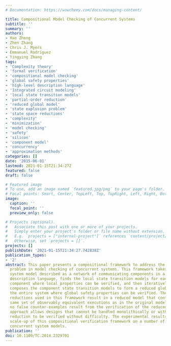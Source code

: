 ```yaml
---
# Documentation: https://wowchemy.com/docs/managing-content/

title: Compositional Model Checking of Concurrent Systems
subtitle: ''
summary: ''
authors:
- Hao Zheng
- Zhen Zhang
- Chris J. Myers
- Emmanuel Rodriguez
- Yingying Zhang
tags:
- 'Complexity theory'
- 'formal verification'
- 'compositional model checking'
- 'global safety properties'
- 'high-level description language'
- 'Integrated circuit modeling'
- 'local state transition models'
- 'partial-order reduction'
- 'reduced global model'
- 'state explosion problem'
- 'state space reductions'
- 'complexity'
- 'minimization'
- 'model checking'
- 'safety'
- 'silicon'
- 'component model'
- 'concurrency'
- 'approximation methods'
categories: []
date: '2015-06-01'
lastmod: 2021-01-15T21:34:27Z
featured: false
draft: false

# Featured image
# To use, add an image named `featured.jpg/png` to your page's folder.
# Focal points: Smart, Center, TopLeft, Top, TopRight, Left, Right, BottomLeft, Bottom, BottomRight.
image:
  caption: ''
  focal_point: ''
  preview_only: false

# Projects (optional).
#   Associate this post with one or more of your projects.
#   Simply enter your project's folder or file name without extension.
#   E.g. `projects = ["internal-project"]` references `content/project/deep-learning/index.md`.
#   Otherwise, set `projects = []`.
projects: []
publishDate: '2021-01-15T21:34:27.742838Z'
publication_types:
- '2'
abstract: This paper presents a compositional framework to address the state explosion
  problem in model checking of concurrent systems. This framework takes as input a
  system model described as a network of communicating components in a high-level
  description language, finds the local state transition models for each individual
  component where local properties can be verified, and then iteratively reduces and
  composes the component state transition models to form a reduced global model for
  the entire system where global safety properties can be verified. The state space
  reductions used in this framework result in a reduced model that contains the exact
  same set of observably equivalent executions as in the original model, therefore,
  no false counter-examples result from the verification of the reduced model. This
  approach allows designs that cannot be handled monolithically or with partial-order
  reduction to be verified without difficulty. The experimental results show significant
  scale-up of this compositional verification framework on a number of non-trivial
  concurrent system models.
publication: ''
doi: 10.1109/TC.2014.2329701
---
```

